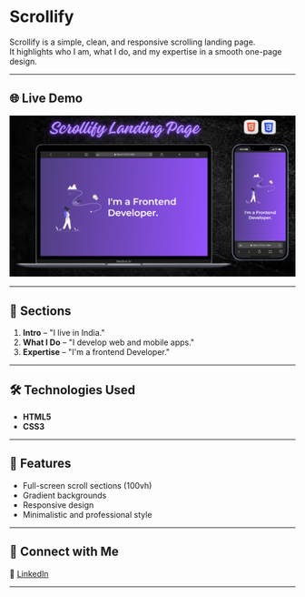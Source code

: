 # Scrollify

Scrollify is a simple, clean, and responsive scrolling landing page.  
It highlights who I am, what I do, and my expertise in a smooth one-page design.

---
## 🌐 Live Demo

[![Website Preview](assets/images/scrollify.png)](https://nufail-01.github.io/Rental-Homes/)

---

## 🚀 Sections
1. **Intro** – "I live in India."  
2. **What I Do** – "I develop web and mobile apps."  
3. **Expertise** – "I'm a frontend Developer."  

---

## 🛠️ Technologies Used
- **HTML5**  
- **CSS3**
---

## 🎨 Features
- Full-screen scroll sections (100vh)  
- Gradient backgrounds  
- Responsive design  
- Minimalistic and professional style  

---
## 🤝 Connect with Me

🔗 [LinkedIn](https://www.linkedin.com/in/nufailshaikh/) 

---
